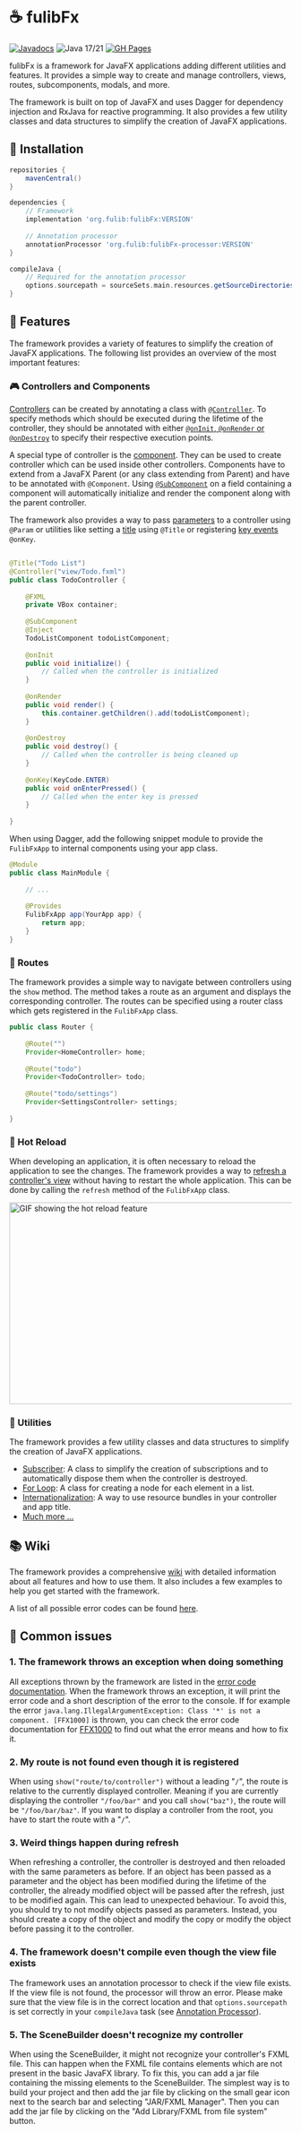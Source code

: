 # ☕ fulibFx 
[![Javadocs](https://javadoc.io/badge2/org.fulib/fulibFx/javadoc.svg?style=for-the-badge&color=green)](https://javadoc.io/doc/org.fulib/fulibFx) ![Java 17/21](https://img.shields.io/github/actions/workflow/status/fujaba/fulibFx/java-ci-cd.yaml?style=for-the-badge&logo=github&color=green) [![GH Pages](https://img.shields.io/badge/GH_Pages-Click_here-green?style=for-the-badge&logo=github)](https://fujaba.github.io/fulibFx)

fulibFx is a framework for JavaFX applications adding different utilities and features.
It provides a simple way to create and manage controllers, views, routes, subcomponents, modals, and more.

The framework is built on top of JavaFX and uses Dagger for dependency injection and RxJava for reactive programming.
It also provides a few utility classes and data structures to simplify the creation of JavaFX applications.

## 🔗 Installation

```groovy
repositories {
    mavenCentral()
}

dependencies {
    // Framework
    implementation 'org.fulib:fulibFx:VERSION'
    
    // Annotation processor
    annotationProcessor 'org.fulib:fulibFx-processor:VERSION'
}

compileJava {
    // Required for the annotation processor
    options.sourcepath = sourceSets.main.resources.getSourceDirectories()
}
```

## 📑 Features

The framework provides a variety of features to simplify the creation of JavaFX applications. The following list
provides an overview of the most important features:

### 🎮 Controllers and Components

[Controllers](docs/controller/README.md) can be created by annotating a class with [`@Controller`](docs/controller/1-controllers.md).
To specify methods which should be executed during the lifetime of the controller, they should be annotated with either 
[`@onInit`, `@onRender` or `@onDestroy`](docs/controller/1-controllers.md) to specify their respective execution points.

A special type of controller is the [component](docs/controller/2-components.md). They can be used to create controller which can be used inside other
controllers. Components have to extend from a JavaFX Parent (or any class extending from Parent) and have to be annotated
with `@Component`. Using [`@SubComponent`](docs/controller/8-subcomponents.md) on a field containing a component will automatically initialize and render the
component along with the parent controller.

The framework also provides a way to pass [parameters](docs/controller/4-parameters.md) to a controller using `@Param` 
or utilities like setting a [title](docs/controller/6-titles.md) using `@Title` or registering 
[key events](docs/controller/10-key-events.md) `@onKey`.

```java

@Title("Todo List")
@Controller("view/Todo.fxml")
public class TodoController {
    
    @FXML
    private VBox container;
    
    @SubComponent
    @Inject
    TodoListComponent todoListComponent;
    
    @onInit
    public void initialize() {
        // Called when the controller is initialized
    }
    
    @onRender
    public void render() {
        this.container.getChildren().add(todoListComponent);
    }
    
    @onDestroy
    public void destroy() {
        // Called when the controller is being cleaned up
    }
    
    @onKey(KeyCode.ENTER)
    public void onEnterPressed() {
        // Called when the enter key is pressed
    }
    
}
```

When using Dagger, add the following snippet module to provide the `FulibFxApp` to internal components using your app class.

```java
@Module
public class MainModule {
    
    // ...
    
    @Provides
    FulibFxApp app(YourApp app) {
        return app;
    }
}
```

### 📜 Routes

The framework provides a simple way to navigate between controllers using the `show` method. The method takes a route
as an argument and displays the corresponding controller. The routes can be specified using a router class which gets 
registered in the `FulibFxApp` class.

```java
public class Router {
    
    @Route("")
    Provider<HomeController> home;
    
    @Route("todo")
    Provider<TodoController> todo;
    
    @Route("todo/settings")
    Provider<SettingsController> settings;
    
}
```

### 🔄 Hot Reload

When developing an application, it is often necessary to reload the application to see the changes. The framework provides
a way to [refresh a controller's view](docs/features/3-history.md) without having to restart the whole application. 
This can be done by calling the `refresh` method of the `FulibFxApp` class.

<img width="640" height="360" src="docs/assets/hot-reload.gif" alt="GIF showing the hot reload feature">

### 🧷 Utilities

The framework provides a few utility classes and data structures to simplify the creation of JavaFX applications.

- [Subscriber](docs/features/1-subscriber.md): A class to simplify the creation of subscriptions and to automatically dispose them when the controller is destroyed.
- [For Loop](docs/features/2-for.md): A class for creating a node for each element in a list.
- [Internationalization](docs/controller/5-internationalization.md): A way to use resource bundles in your controller and app title.
- [Much more ...](docs/features/README.md)

## 📚 Wiki

The framework provides a comprehensive [wiki](docs/README.md) with detailed information about all features and how to use them.
It also includes a few examples to help you get started with the framework.

A list of all possible error codes can be found [here](ERROR_CODES.md).

## 🛑 Common issues

### 1. The framework throws an exception when doing something
All exceptions thrown by the framework are listed in the [error code documentation](ERROR_CODES.md). 
When the framework throws an exception, it will print the error code and a short description of the error to the console.
If for example the error `java.lang.IllegalArgumentException: Class '*' is not a component. [FFX1000]` is thrown, you can 
check the error code documentation for [FFX1000](ERROR_CODES.md#1000-class--is-not-a-component) to find out what the error 
means and how to fix it.

### 2. My route is not found even though it is registered
When using `show("route/to/controller")` without a leading "`/`", the route is relative to the currently displayed controller. 
Meaning if you are currently displaying the controller `"/foo/bar"` and you call `show("baz")`, the route will be `"/foo/bar/baz"`.
If you want to display a controller from the root, you have to start the route with a "`/`".

### 3. Weird things happen during refresh
When refreshing a controller, the controller is destroyed and then reloaded with the same parameters as before. 
If an object has been passed as a parameter and the object has been modified during the lifetime of the controller,
the already modified object will be passed after the refresh, just to be modified again. This can lead to unexpected 
behaviour. To avoid this, you should try to not modify objects passed as parameters. Instead, you should create a copy 
of the object and modify the copy or modify the object before passing it to the controller.

### 4. The framework doesn't compile even though the view file exists
The framework uses an annotation processor to check if the view file exists. If the view file is not found, the processor
will throw an error. Please make sure that the view file is in the correct location and that `options.sourcepath` is set
correctly in your `compileJava` task (see [Annotation Processor](#-installation)).

### 5. The SceneBuilder doesn't recognize my controller
When using the SceneBuilder, it might not recognize your controller's FXML file. This can happen when the FXML file contains
elements which are not present in the basic JavaFX library. To fix this, you can add a jar file containing the missing
elements to the SceneBuilder. The simplest way is to build your project and then add the jar file by clicking on the small
gear icon next to the search bar and selecting "JAR/FXML Manager". Then you can add the jar file by clicking on the "Add
Library/FXML from file system" button.

